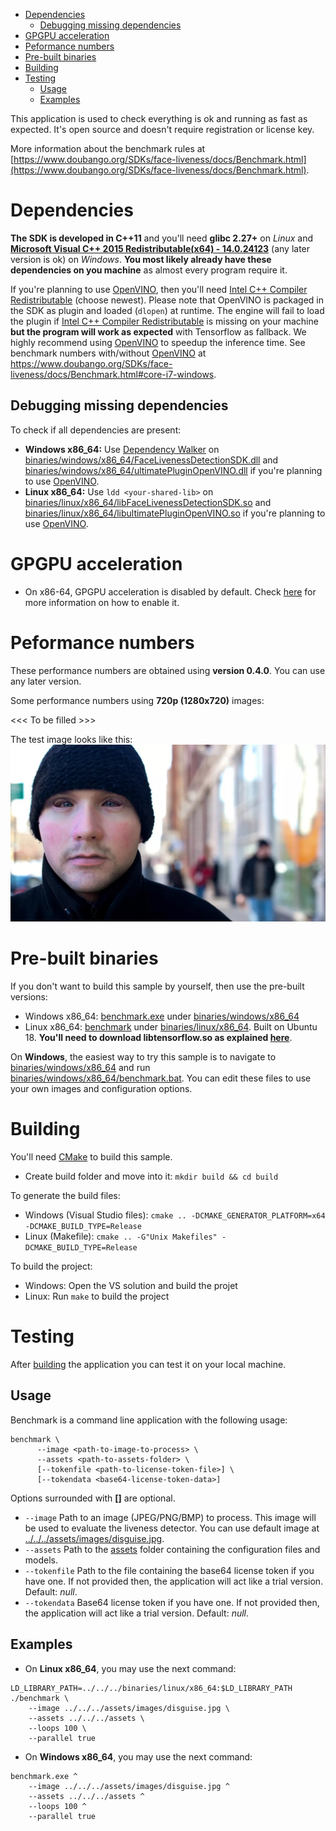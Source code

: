 - [Dependencies](#dependencies)
  - [Debugging missing dependencies](#dependencies-debugging)
- [GPGPU acceleration](#gpu-acceleration)
- [Peformance numbers](#peformance-numbers)
- [Pre-built binaries](#prebuilt)
- [Building](#building)
- [Testing](#testing)
  - [Usage](#testing-usage)
  - [Examples](#testing-examples)


This application is used to check everything is ok and running as fast as expected. 
It's open source and doesn't require registration or license key.

More information about the benchmark rules at [https://www.doubango.org/SDKs/face-liveness/docs/Benchmark.html](https://www.doubango.org/SDKs/face-liveness/docs/Benchmark.html).

<a name="dependencies"></a>
# Dependencies #
**The SDK is developed in C++11** and you'll need **glibc 2.27+** on *Linux* and **[Microsoft Visual C++ 2015 Redistributable(x64) - 14.0.24123](https://www.microsoft.com/en-us/download/details.aspx?id=52685)** (any later version is ok) on *Windows*.  **You most likely already have these dependencies on you machine** as almost every program require it.

If you're planning to use [OpenVINO](https://docs.openvinotoolkit.org/), then you'll need [Intel C++ Compiler Redistributable](https://software.intel.com/en-us/articles/intel-compilers-redistributable-libraries-by-version) (choose newest). Please note that OpenVINO is packaged in the SDK as plugin and loaded (`dlopen`) at runtime. The engine will fail to load the plugin if [Intel C++ Compiler Redistributable](https://software.intel.com/en-us/articles/intel-compilers-redistributable-libraries-by-version) is missing on your machine **but the program will work as expected** with Tensorflow as fallback. We highly recommend using [OpenVINO](https://docs.openvinotoolkit.org/) to speedup the inference time. See benchmark numbers with/without [OpenVINO](https://docs.openvinotoolkit.org/) at https://www.doubango.org/SDKs/face-liveness/docs/Benchmark.html#core-i7-windows.

<a name="dependencies-debugging"></a>
## Debugging missing dependencies ##
To check if all dependencies are present:
- **Windows x86_64:** Use [Dependency Walker](https://www.dependencywalker.com/) on [binaries/windows/x86_64/FaceLivenessDetectionSDK.dll](../../../binaries/windows/x86_64/FaceLivenessDetectionSDK.dll) and [binaries/windows/x86_64/ultimatePluginOpenVINO.dll](../../../binaries/windows/x86_64/ultimatePluginOpenVINO.dll) if you're planning to use [OpenVINO](https://docs.openvinotoolkit.org/).
- **Linux x86_64:** Use `ldd <your-shared-lib>` on [binaries/linux/x86_64/libFaceLivenessDetectionSDK.so](../../../binaries/linux/x86_64/libFaceLivenessDetectionSDK.so) and [binaries/linux/x86_64/libultimatePluginOpenVINO.so](../../../binaries/linux/x86_64/libultimatePluginOpenVINO.so) if you're planning to use [OpenVINO](https://docs.openvinotoolkit.org/).


<a name="gpu-acceleration"></a>
# GPGPU acceleration #
- On x86-64, GPGPU acceleration is disabled by default. Check [here](../README.md#gpu-acceleration) for more information on how to enable it.


<a name="peformance-numbers"></a>
# Peformance numbers #

These performance numbers are obtained using **version 0.4.0**. You can use any later version.

Some performance numbers using **720p (1280x720)** images:

<<< To be filled >>>

The test image looks like this:
![Test image](../../../assets/images/disguise.jpg)

<a name="prebuilt"></a>
# Pre-built binaries #

If you don't want to build this sample by yourself, then use the pre-built versions:
 - Windows x86_64: [benchmark.exe](../../../binaries/windows/x86_64/benchmark.exe) under [binaries/windows/x86_64](../../../binaries/windows/x86_64)
 - Linux x86_64: [benchmark](../../../binaries/linux/x86_64/benchmark) under [binaries/linux/x86_64](../../../binaries/linux/x86_64). Built on Ubuntu 18. **You'll need to download libtensorflow.so as explained [here](../README.md#gpu-acceleration-tensorflow-linux)**.

On **Windows**, the easiest way to try this sample is to navigate to [binaries/windows/x86_64](../../../binaries/windows/x86_64/) and run [binaries/windows/x86_64/benchmark.bat](../../../binaries/windows/x86_64/benchmark.bat). You can edit these files to use your own images and configuration options.

<a name="building"></a>
# Building #

You'll need [CMake](https://cmake.org/) to build this sample.

- Create build folder and move into it: `mkdir build && cd build`

To generate the build files:
- Windows (Visual Studio files): `cmake .. -DCMAKE_GENERATOR_PLATFORM=x64 -DCMAKE_BUILD_TYPE=Release`
- Linux (Makefile): `cmake .. -G"Unix Makefiles" -DCMAKE_BUILD_TYPE=Release`

To build the project:
- Windows: Open the VS solution and build the projet
- Linux: Run `make` to build the project 

<a name="testing"></a>
# Testing #
After [building](#building) the application you can test it on your local machine.

<a name="testing-usage"></a>
## Usage ##

Benchmark is a command line application with the following usage:
```
benchmark \
      --image <path-to-image-to-process> \
      --assets <path-to-assets-folder> \
      [--tokenfile <path-to-license-token-file>] \
      [--tokendata <base64-license-token-data>]
```
Options surrounded with **[]** are optional.
- `--image` Path to an image (JPEG/PNG/BMP) to process. This image will be used to evaluate the liveness detector. You can use default image at [../../../assets/images/disguise.jpg](../../../assets/images/disguise.jpg).
- `--assets` Path to the [assets](../../../assets) folder containing the configuration files and models.
- `--tokenfile` Path to the file containing the base64 license token if you have one. If not provided then, the application will act like a trial version. Default: *null*.
- `--tokendata` Base64 license token if you have one. If not provided then, the application will act like a trial version. Default: *null*.

<a name="testing-examples"></a>
## Examples ##


- On **Linux x86_64**, you may use the next command:
```
LD_LIBRARY_PATH=../../../binaries/linux/x86_64:$LD_LIBRARY_PATH ./benchmark \
    --image ../../../assets/images/disguise.jpg \
    --assets ../../../assets \
    --loops 100 \
    --parallel true
```

- On **Windows x86_64**, you may use the next command:
```
benchmark.exe ^
    --image ../../../assets/images/disguise.jpg ^
    --assets ../../../assets ^
    --loops 100 ^
    --parallel true
```



